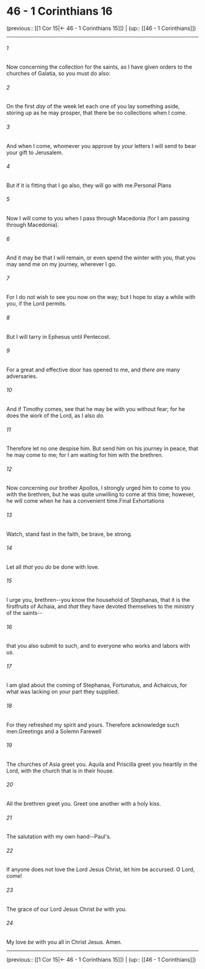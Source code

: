 # 46 - 1 Corinthians 16

(previous:: [[1 Cor 15|← 46 - 1 Corinthians 15]]) | (up:: [[46 - 1 Corinthians]])

***


###### 1 
Now concerning the collection for the saints, as I have given orders to the churches of Galatia, so you must do also: 

###### 2 
On the first _day_ of the week let each one of you lay something aside, storing up as he may prosper, that there be no collections when I come. 

###### 3 
And when I come, whomever you approve by _your_ letters I will send to bear your gift to Jerusalem. 

###### 4 
But if it is fitting that I go also, they will go with me.Personal Plans 

###### 5 
Now I will come to you when I pass through Macedonia (for I am passing through Macedonia). 

###### 6 
And it may be that I will remain, or even spend the winter with you, that you may send me on my journey, wherever I go. 

###### 7 
For I do not wish to see you now on the way; but I hope to stay a while with you, if the Lord permits. 

###### 8 
But I will tarry in Ephesus until Pentecost. 

###### 9 
For a great and effective door has opened to me, and _there are_ many adversaries. 

###### 10 
And if Timothy comes, see that he may be with you without fear; for he does the work of the Lord, as I also _do._ 

###### 11 
Therefore let no one despise him. But send him on his journey in peace, that he may come to me; for I am waiting for him with the brethren. 

###### 12 
Now concerning _our_ brother Apollos, I strongly urged him to come to you with the brethren, but he was quite unwilling to come at this time; however, he will come when he has a convenient time.Final Exhortations 

###### 13 
Watch, stand fast in the faith, be brave, be strong. 

###### 14 
Let all _that_ you _do_ be done with love. 

###### 15 
I urge you, brethren--you know the household of Stephanas, that it is the firstfruits of Achaia, and _that_ they have devoted themselves to the ministry of the saints-- 

###### 16 
that you also submit to such, and to everyone who works and labors with _us._ 

###### 17 
I am glad about the coming of Stephanas, Fortunatus, and Achaicus, for what was lacking on your part they supplied. 

###### 18 
For they refreshed my spirit and yours. Therefore acknowledge such men.Greetings and a Solemn Farewell 

###### 19 
The churches of Asia greet you. Aquila and Priscilla greet you heartily in the Lord, with the church that is in their house. 

###### 20 
All the brethren greet you. Greet one another with a holy kiss. 

###### 21 
The salutation with my own hand--Paul's. 

###### 22 
If anyone does not love the Lord Jesus Christ, let him be accursed. O Lord, come! 

###### 23 
The grace of our Lord Jesus Christ _be_ with you. 

###### 24 
My love _be_ with you all in Christ Jesus. Amen.

***

(previous:: [[1 Cor 15|← 46 - 1 Corinthians 15]]) | (up:: [[46 - 1 Corinthians]])
